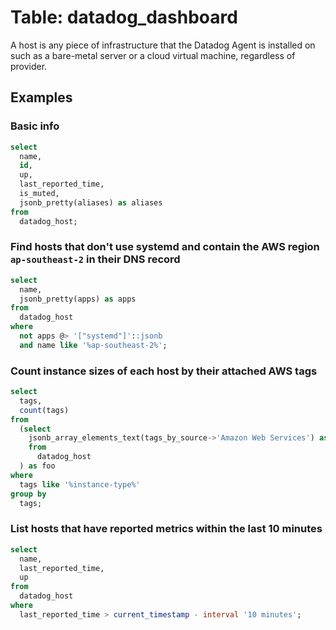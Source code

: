 # Table: datadog_dashboard

A host is any piece of infrastructure that the Datadog Agent is installed on such as a bare-metal server or a cloud virtual machine, regardless of provider.

## Examples

### Basic info

```sql
select
  name,
  id,
  up,
  last_reported_time,
  is_muted,
  jsonb_pretty(aliases) as aliases
from
  datadog_host;
```

### Find hosts that don't use systemd and contain the AWS region `ap-southeast-2` in their DNS record

```sql
select
  name,
  jsonb_pretty(apps) as apps
from
  datadog_host
where
  not apps @> '["systemd"]'::jsonb
  and name like '%ap-southeast-2%';
```

### Count instance sizes of each host by their attached AWS tags

```sql
select
  tags,
  count(tags)
from
  (select
    jsonb_array_elements_text(tags_by_source->'Amazon Web Services') as tags
    from
      datadog_host
  ) as foo
where
  tags like '%instance-type%'
group by
  tags;
```


### List hosts that have reported metrics within the last 10 minutes

```sql
select
  name,
  last_reported_time,
  up
from
  datadog_host
where
  last_reported_time > current_timestamp - interval '10 minutes';
```
